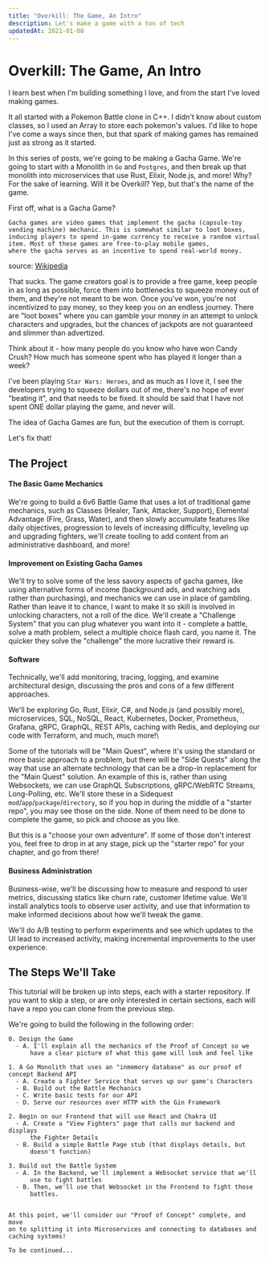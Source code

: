 ```yaml
---
title: "Overkill: The Game, An Intro"
description: Let's make a game with a ton of tech
updatedAt: 2021-01-08
---
```


# Overkill: The Game, An Intro

I learn best when I'm building something I love, and from the start I've loved making games.

It all started with a Pokemon Battle clone in C++.  I didn't know about custom classes, so I used an Array to store each pokemon's values.  I'd like to hope I've come a ways since then, but that spark of making games has remained just as strong as it started.

In this series of posts, we're going to be making a Gacha Game.  We're going to start with a Monolith in `Go` and `Postgres`, and then break up that monolith into microservices that use Rust, Elixir, Node.js, and more!  Why?  For the sake of learning.  Will it be Overkill? Yep, but that's the name of the game.

First off, what is a Gacha Game?

```
Gacha games are video games that implement the gacha (capsule-toy vending machine) mechanic. This is somewhat similar to loot boxes,
inducing players to spend in-game currency to receive a random virtual item. Most of these games are free-to-play mobile games,
where the gacha serves as an incentive to spend real-world money.
```
source: [Wikipedia](https://en.wikipedia.org/wiki/Gacha_game)

That sucks.  The game creators goal is to provide a free game, keep people in as long as possible, force them into bottlenecks to squeeze money out of them, and they're not meant to be won. Once you've won, you're not incentivized to pay money, so they keep you on an endless journey.  There are "loot boxes" where you can gamble your money in an attempt to unlock characters and upgrades, but the chances of jackpots are not guaranteed and slimmer than advertized.  

Think about it - how many people do you know who have won Candy Crush?  How much has someone spent who has played it longer than a week?

I've been playing `Star Wars: Heroes`, and as much as I love it, I see the developers trying to squeeze dollars out of me, there's no hope of ever "beating it", and that needs to be fixed.  It should be said that I have not spent ONE dollar playing the game, and never will.

The idea of Gacha Games are fun, but the execution of them is corrupt.

Let's fix that!

## The Project


#### The Basic Game Mechanics

We're going to build a 6v6 Battle Game that uses a lot of traditional game mechanics, such as Classes (Healer, Tank, Attacker, Support), Elemental Advantage (Fire, Grass, Water), and then slowly accumulate features like daily objectives, progression to levels of increasing difficulty, leveling up and upgrading fighters, we'll create tooling to add content from an administrative dashboard, and more!

#### Improvement on Existing Gacha Games

We'll try to solve some of the less savory aspects of gacha games, like using alternative forms of income (background ads, and watching ads rather than purchasing), and mechanics we can use in place of gambling.  Rather than leave it to chance, I want to make it so skill is involved in unlocking characters, not a roll of the dice.  We'll create a "Challenge System" that you can plug whatever you want into it - complete a battle, solve a math problem, select a multiple choice flash card, you name it.  The quicker they solve the "challenge" the more lucrative their reward is.

#### Software 

Technically, we'll add monitoring, tracing, logging, and examine architectural design, discussing the pros and cons of a few different approaches.

We'll be exploring Go, Rust, Elixir, C#, and Node.js (and possibly more), microservices, SQL, NoSQL, React, Kubernetes, Docker, Prometheus, Grafana, gRPC, GraphQL, REST APIs, caching with Redis, and deploying our code with Terraform, and much, much more!\

Some of the tutorials will be "Main Quest", where it's using the standard or more basic approach to a problem, but there will be "Side Quests" along the way that use an alternate technology that can be a drop-in replacement for the "Main Quest" solution.  An example of this is, rather than using Websockets, we can use GraphQL Subscriptions, gRPC/WebRTC Streams, Long-Polling, etc.  We'll store these in a Sidequest `mod`/`app`/`package`/`directory`, so if you hop in during the middle of a "starter repo", you may see those on the side.  None of them need to be done to complete the game, so pick and choose as you like.

But this is a "choose your own adventure".  If some of those don't interest you, feel free to drop in at any stage, pick up the "starter repo" for your chapter, and go from there!

#### Business Administration

Business-wise, we'll be discussing how to measure and respond to user metrics, discussing statics like churn rate, customer lifetime value.  We'll install analytics tools to observe user activity, and use that information to make informed decisions about how we'll tweak the game.

We'll do A/B testing to perform experiments and see which updates to the UI lead to increased activity, making incremental improvements to the user experience.

## The Steps We'll Take

This tutorial will be broken up into steps, each with a starter repository.  If you want to skip a step, or are only interested in certain sections, each will have a repo you can clone from the previous step.

We're going to build the following in the following order:

```
0. Design the Game
  - A. I'll explain all the mechanics of the Proof of Concept so we 
      have a clear picture of what this game will look and feel like

1. A Go Monolith that uses an "inmemory database" as our proof of concept Backend API
  - A. Create a Fighter Service that serves up our game's Characters
  - B. Build out the Battle Mechanics
  - C. Write basic tests for our API
  - D. Serve our resources over HTTP with the Gin Framework

2. Begin on our Frontend that will use React and Chakra UI
  - A. Create a "View Fighters" page that calls our backend and displays
      the Fighter Details
  - B. Build a simple Battle Page stub (that displays details, but 
      doesn't function)

3. Build out the Battle System
  - A. In the Backend, we'll implement a Websocket service that we'll
      use to fight battles
  - B. Then, we'll use that Websocket in the Frontend to fight those    
      battles.


At this point, we'll consider our "Proof of Concept" complete, and move
on to splitting it into Microservices and connecting to databases and
caching systems!

To be continued...
```
